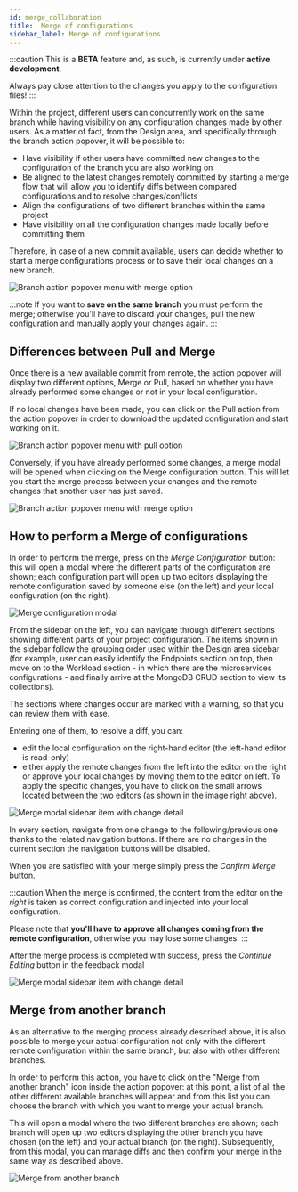 ```yaml
---
id: merge_collaboration
title:  Merge of configurations
sidebar_label: Merge of configurations
---
```


:::caution
This is a **BETA** feature and, as such, is currently under **active development**.

Always pay close attention to the changes you apply to the configuration files!
:::

Within the project, different users can concurrently work on the same branch while having visibility on any configuration changes made by other users.
As a matter of fact, from the Design area, and specifically through the branch action popover, it will be possible to:

- Have visibility if other users have committed new changes to the configuration of the branch you are also working on
- Be aligned to the latest changes remotely committed by starting a merge flow that will allow you to identify diffs between compared configurations and to resolve changes/conflicts
- Align the configurations of two different branches within the same project
- Have visibility on all the configuration changes made locally before committing them

Therefore, in case of a new commit available, users can decide whether to start a merge configurations process or to save their local changes on a new branch.  

<div style={{display: 'flex', justifyContent: 'center'}}>
  <div style={{display: 'flex', width: '340px'}}> 

![Branch action popover menu with merge option](img/merge-collaboration/action-popover-merge-mode.png)

  </div>
</div>

:::note
If you want to **save on the same branch** you must perform the merge; otherwise you'll have to discard your changes, pull the new configuration and manually apply your changes again. 
:::

## Differences between Pull and Merge

Once there is a new available commit from remote, the action popover will display two different options, Merge or Pull, based on whether you have already performed some changes or not in your local configuration.

If no local changes have been made, you can click on the Pull action from the action popover in order to download the updated configuration and start working on it.

<div style={{display: 'flex', justifyContent: 'center'}}>
  <div style={{display: 'flex', width: '340px'}}> 

![Branch action popover menu with pull option](img/merge-collaboration/action-popover-pull-mode.png)

  </div>
</div>

Conversely, if you have already performed some changes, a merge modal will be opened when clicking on the Merge configuration button. This will let you start the merge process between your changes and the remote changes that another user has just saved.

<div style={{display: 'flex', justifyContent: 'center'}}>
  <div style={{display: 'flex', width: '340px'}}> 

![Branch action popover menu with merge option](img/merge-collaboration/action-popover-merge-mode.png)

  </div>
</div>

## How to perform a Merge of configurations

In order to perform the merge, press on the _Merge Configuration_ button: this will open a modal where the different parts of the configuration are shown; each configuration part will open up two editors displaying the remote configuration saved by someone else (on the left) and your local configuration (on the right).

![Merge configuration modal](img/merge-collaboration/merge-modal-change-view.png)

From the sidebar on the left, you can navigate through different sections showing different parts of your project configuration.
The items shown in the sidebar follow the grouping order used within the Design area sidebar (for example, user can easily identify the Endpoints section on top, then move on to the Workload section - in which there are the microservices configurations - and finally arrive at the MongoDB CRUD section to view its collections).

The sections where changes occur are marked with a warning, so that you can review them with ease.

Entering one of them, to resolve a diff, you can:
- edit the local configuration on the right-hand editor (the left-hand editor is read-only)
- either apply the remote changes from the left into the editor on the right or approve your local changes by moving them to the editor on left. To apply the specific changes, you have to click on the small arrows located between the two editors (as shown in the image right above). 


<div style={{display: 'flex', justifyContent: 'center'}}>
  <div style={{display: 'flex', width: '340px'}}> 

![Merge modal sidebar item with change detail](img/merge-collaboration/merge-modal-sidebar-item-with-changes.png)

  </div>
</div>

In every section, navigate from one change to the following/previous one thanks to the related navigation buttons. If there are no changes in the current section the navigation buttons will be disabled.

When you are satisfied with your merge simply press the _Confirm Merge_ button.

:::caution
When the merge is confirmed, the content from the editor on the _right_ is taken as correct configuration and injected into your local configuration.

Please note that **you'll have to approve all changes coming from the remote configuration**, otherwise you may lose some changes.
:::

After the merge process is completed with success, press the _Continue Editing_ button in the feedback modal

<div style={{display: 'flex', justifyContent: 'center'}}>
  <div style={{display: 'flex', width: '450px'}}> 

![Merge modal sidebar item with change detail](img/merge-collaboration/merge-modal-ok-feedback.png)

  </div>
</div>

## Merge from another branch

As an alternative to the merging process already described above, it is also possible to merge your actual configuration not only with the different remote configuration within the same branch, but also with other different branches. 

In order to perform this action, you have to click on the "Merge from another branch" icon inside the action popover: at this point, a list of all the other different available branches will appear and from this list you can choose the branch with which you want to merge your actual branch.

This will open a modal where the two different branches are shown; each branch will open up two editors displaying the other branch you have chosen (on the left) and your actual branch (on the right). Subsequently, from this modal, you can manage diffs and then confirm your merge in the same way as described above.

<div style={{display: 'flex', justifyContent: 'center'}}>
  <div style={{display: 'flex', width: '340px'}}> 

![Merge from another branch](img/merge-collaboration/merge-from-another-branch.png)

  </div>
</div>
